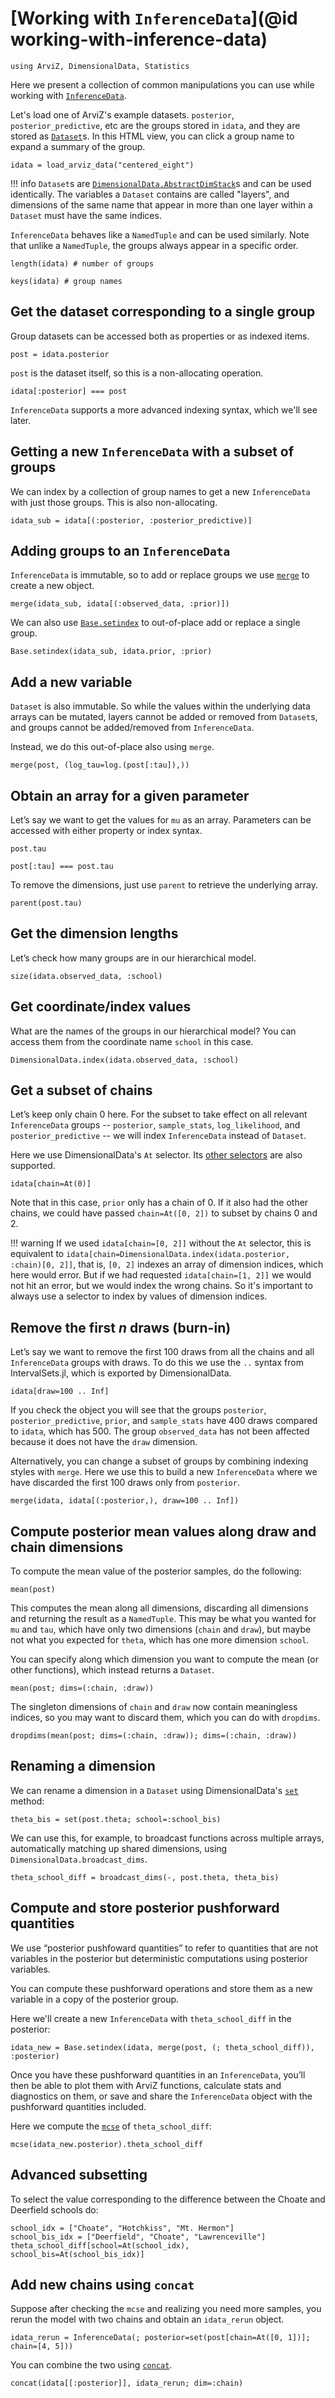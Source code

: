 # [Working with `InferenceData`](@id working-with-inference-data)

```@example wwid
using ArviZ, DimensionalData, Statistics
```

Here we present a collection of common manipulations you can use while working with [`InferenceData`](@ref).

Let's load one of ArviZ's example datasets.
`posterior`, `posterior_predictive`, etc are the groups stored in `idata`, and they are stored as [`Dataset`](@ref)s.
In this HTML view, you can click a group name to expand a summary of the group.

```@example wwid
idata = load_arviz_data("centered_eight")
```

!!! info
	  `Dataset`s are [`DimensionalData.AbstractDimStack`](https://rafaqz.github.io/DimensionalData.jl/stable/api/#DimensionalData.AbstractDimStack)s and can be used identically.
	  The variables a `Dataset` contains are called "layers", and dimensions of the same name that appear in more than one layer within a `Dataset` must have the same indices.

`InferenceData` behaves like a `NamedTuple` and can be used similarly.
Note that unlike a `NamedTuple`, the groups always appear in a specific order.

```@example wwid
length(idata) # number of groups
```

```@example wwid
keys(idata) # group names
```

## Get the dataset corresponding to a single group

Group datasets can be accessed both as properties or as indexed items.

```@example wwid
post = idata.posterior
```

`post` is the dataset itself, so this is a non-allocating operation.

```@example wwid
idata[:posterior] === post
```

`InferenceData` supports a more advanced indexing syntax, which we'll see later.

## Getting a new `InferenceData` with a subset of groups

We can index by a collection of group names to get a new `InferenceData` with just those groups.
This is also non-allocating.

```@example wwid
idata_sub = idata[(:posterior, :posterior_predictive)]
```

## Adding groups to an `InferenceData`

`InferenceData` is immutable, so to add or replace groups we use [`merge`](@ref) to create a new object.

```@example wwid
merge(idata_sub, idata[(:observed_data, :prior)])
```

We can also use [`Base.setindex`](@ref) to out-of-place add or replace a single group.

```@example wwid
Base.setindex(idata_sub, idata.prior, :prior)
```

## Add a new variable

`Dataset` is also immutable.
So while the values within the underlying data arrays can be mutated, layers cannot be added or removed from `Dataset`s, and groups cannot be added/removed from `InferenceData`.

Instead, we do this out-of-place also using `merge`.

```@example wwid
merge(post, (log_tau=log.(post[:tau]),))
```

## Obtain an array for a given parameter

Let’s say we want to get the values for `mu` as an array.
Parameters can be accessed with either property or index syntax.

```@example wwid
post.tau
```

```@example wwid
post[:tau] === post.tau
```

To remove the dimensions, just use `parent` to retrieve the underlying array.

```@example wwid
parent(post.tau)
```

## Get the dimension lengths

Let’s check how many groups are in our hierarchical model.

```@example wwid
size(idata.observed_data, :school)
```

## Get coordinate/index values

What are the names of the groups in our hierarchical model?
You can access them from the coordinate name `school` in this case.

```@example wwid
DimensionalData.index(idata.observed_data, :school)
```

## Get a subset of chains

Let’s keep only chain 0 here.
For the subset to take effect on all relevant `InferenceData` groups -- `posterior`, `sample_stats`, `log_likelihood`, and `posterior_predictive` -- we will index `InferenceData` instead of `Dataset`.

Here we use DimensionalData's `At` selector.
Its [other selectors](https://rafaqz.github.io/DimensionalData.jl/stable/api/#Selectors) are also supported.

```@example wwid
idata[chain=At(0)]
```

Note that in this case, `prior` only has a chain of 0.
If it also had the other chains, we could have passed `chain=At([0, 2])` to subset by chains 0 and 2.

!!! warning
	  If we used `idata[chain=[0, 2]]` without the `At` selector, this is equivalent to `idata[chain=DimensionalData.index(idata.posterior, :chain)[0, 2]]`, that is, `[0, 2]` indexes an array of dimension indices, which here would error.
	  But if we had requested `idata[chain=[1, 2]]` we would not hit an error, but we would index the wrong chains.
	  So it's important to always use a selector to index by values of dimension indices.

## Remove the first $n$ draws (burn-in)

Let’s say we want to remove the first 100 draws from all the chains and all `InferenceData` groups with draws.
To do this we use the `..` syntax from IntervalSets.jl, which is exported by DimensionalData.

```@example wwid
idata[draw=100 .. Inf]
```

If you check the object you will see that the groups `posterior`, `posterior_predictive`, `prior`, and `sample_stats` have 400 draws compared to `idata`, which has 500.
The group `observed_data` has not been affected because it does not have the `draw` dimension.

Alternatively, you can change a subset of groups by combining indexing styles with `merge`.
Here we use this to build a new `InferenceData` where we have discarded the first 100 draws only from `posterior`.

```@example wwid
merge(idata, idata[(:posterior,), draw=100 .. Inf])
```

## Compute posterior mean values along draw and chain dimensions

To compute the mean value of the posterior samples, do the following:

```@example wwid
mean(post)
```

This computes the mean along all dimensions, discarding all dimensions and returning the result as a `NamedTuple`.
This may be what you wanted for `mu` and `tau`, which have only two dimensions (`chain` and `draw`), but maybe not what you expected for `theta`, which has one more dimension `school`.

You can specify along which dimension you want to compute the mean (or other functions), which instead returns a `Dataset`.

```@example wwid
mean(post; dims=(:chain, :draw))
```

The singleton dimensions of `chain` and `draw` now contain meaningless indices, so you may want to discard them, which you can do with `dropdims`.

```@example wwid
dropdims(mean(post; dims=(:chain, :draw)); dims=(:chain, :draw))
```

## Renaming a dimension

We can rename a dimension in a `Dataset` using DimensionalData's [`set`](https://rafaqz.github.io/DimensionalData.jl/stable/api/#DimensionalData.Dimensions.LookupArrays.set) method:

```@example wwid
theta_bis = set(post.theta; school=:school_bis)
```

We can use this, for example, to broadcast functions across multiple arrays, automatically matching up shared dimensions, using `DimensionalData.broadcast_dims`.

```@example wwid
theta_school_diff = broadcast_dims(-, post.theta, theta_bis)
```

## Compute and store posterior pushforward quantities

We use “posterior pushfoward quantities” to refer to quantities that are not variables in the posterior but deterministic computations using posterior variables.

You can compute these pushforward operations and store them as a new variable in a copy of the posterior group.

Here we'll create a new `InferenceData` with `theta_school_diff` in the posterior:

```@example wwid
idata_new = Base.setindex(idata, merge(post, (; theta_school_diff)), :posterior)
```

Once you have these pushforward quantities in an `InferenceData`, you’ll then be able to plot them with ArviZ functions, calculate stats and diagnostics on them, or save and share the `InferenceData` object with the pushforward quantities included.

Here we compute the [`mcse`](@ref) of `theta_school_diff`:

```@example wwid
mcse(idata_new.posterior).theta_school_diff
```

## Advanced subsetting

To select the value corresponding to the difference between the Choate and Deerfield schools do:

```@example wwid
school_idx = ["Choate", "Hotchkiss", "Mt. Hermon"]
school_bis_idx = ["Deerfield", "Choate", "Lawrenceville"]
theta_school_diff[school=At(school_idx), school_bis=At(school_bis_idx)]
```

## Add new chains using `concat`

Suppose after checking the `mcse` and realizing you need more samples, you rerun the model with two chains and obtain an `idata_rerun` object.

```@example wwid
idata_rerun = InferenceData(; posterior=set(post[chain=At([0, 1])]; chain=[4, 5]))
```

You can combine the two using [`concat`](@ref).

```@example wwid
concat(idata[[:posterior]], idata_rerun; dim=:chain)
```
